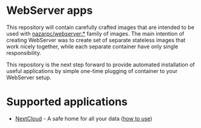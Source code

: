 # WebServer apps
This repository will contain carefully crafted images that are intended to be used with [nazarpc/webserver:*](https://github.com/nazar-pc/docker-webserver) family of images.
The main intention of creating WebServer was to create set of separate stateless images that work nicely together, while each separate container have only single responsibility.

This repository is the next step forward to provide automated installation of useful applications by simple one-time plugging of container to your WebServer setup.

# Supported applications
* [NextCloud](https://nextcloud.com/) - A safe home for all your data ([how to use](https://github.com/nazar-pc/docker-webserver-apps/tree/master/nextcloud))
